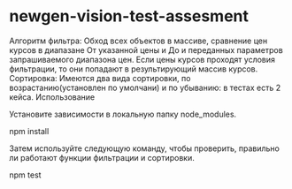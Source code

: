 # newgen-vision-test-assesment
Алгоритм фильтра:
Обход всех объектов в массиве, сравнение цен курсов в диапазане От указанной цены и До и переданных параметров запрашиваемого диапазона цен. 
Если цены курсов проходят условия фильтрации, то они попадают в результирующий массив курсов.
Сортировка:
Имеются два вида сортировки, по возрастанию(установлен по умолчани) и по убыванию: в тестах есть 2 кейса.
Использование

Установите зависимости в локальную папку node_modules.

npm install

Затем используйте следующую команду, чтобы проверить, правильно ли работают функции фильтрации и сортировки.

npm test
